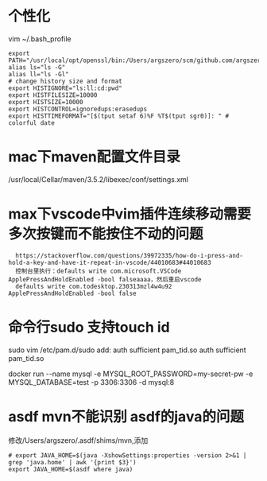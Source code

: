 # 个性化
vim ~/.bash_profile
```
export PATH="/usr/local/opt/openssl/bin:/Users/argszero/scm/github.com/argszero/memo/bin:$PATH"
alias ls="ls -G"
alias ll="ls -Gl"
# change history size and format
export HISTIGNORE="ls:ll:cd:pwd"
export HISTFILESIZE=10000
export HISTSIZE=10000
export HISTCONTROL=ignoredups:erasedups
export HISTTIMEFORMAT="[$(tput setaf 6)%F %T$(tput sgr0)]: " # colorful date
```

# mac下maven配置文件目录
/usr/local/Cellar/maven/3.5.2/libexec/conf/settings.xml

# max下vscode中vim插件连续移动需要多次按键而不能按住不动的问题
```
  https://stackoverflow.com/questions/39972335/how-do-i-press-and-hold-a-key-and-have-it-repeat-in-vscode/44010683#44010683
  控制台里执行：defaults write com.microsoft.VSCode ApplePressAndHoldEnabled -bool falseaaaa，然后重启vscode
  defaults write com.todesktop.230313mzl4w4u92 ApplePressAndHoldEnabled -bool false
```
# 命令行sudo 支持touch id

sudo vim /etc/pam.d/sudo
add:
auth sufficient pam_tid.so
auth  sufficient    pam_tid.so

docker run --name mysql -e MYSQL_ROOT_PASSWORD=my-secret-pw -e MYSQL_DATABASE=test -p 3306:3306 -d mysql:8

# asdf mvn不能识别 asdf的java的问题

修改/Users/argszero/.asdf/shims/mvn,添加
```
# export JAVA_HOME=$(java -XshowSettings:properties -version 2>&1 | grep 'java.home' | awk '{print $3}')
export JAVA_HOME=$(asdf where java)
```